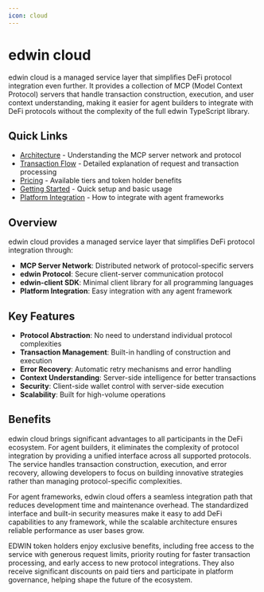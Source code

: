 ```yaml
---
icon: cloud
---
```


# edwin cloud

edwin cloud is a managed service layer that simplifies DeFi protocol integration even further. It provides a collection of MCP (Model Context Protocol) servers that handle transaction construction, execution, and user context understanding, making it easier for agent builders to integrate with DeFi protocols without the complexity of the full edwin TypeScript library.

## Quick Links

* [Architecture](architecture.md) - Understanding the MCP server network and protocol
* [Transaction Flow](transaction-flow.md) - Detailed explanation of request and transaction processing
* [Pricing](pricing.md) - Available tiers and token holder benefits
* [Getting Started](getting-started.md) - Quick setup and basic usage
* [Platform Integration](platform-integration.md) - How to integrate with agent frameworks

## Overview

edwin cloud provides a managed service layer that simplifies DeFi protocol integration through:

* **MCP Server Network**: Distributed network of protocol-specific servers
* **edwin Protocol**: Secure client-server communication protocol
* **edwin-client SDK**: Minimal client library for all programming languages
* **Platform Integration**: Easy integration with any agent framework

## Key Features

* **Protocol Abstraction**: No need to understand individual protocol complexities
* **Transaction Management**: Built-in handling of construction and execution
* **Error Recovery**: Automatic retry mechanisms and error handling
* **Context Understanding**: Server-side intelligence for better transactions
* **Security**: Client-side wallet control with server-side execution
* **Scalability**: Built for high-volume operations

## Benefits

edwin cloud brings significant advantages to all participants in the DeFi ecosystem. For agent builders, it eliminates the complexity of protocol integration by providing a unified interface across all supported protocols. The service handles transaction construction, execution, and error recovery, allowing developers to focus on building innovative strategies rather than managing protocol-specific complexities.

For agent frameworks, edwin cloud offers a seamless integration path that reduces development time and maintenance overhead. The standardized interface and built-in security measures make it easy to add DeFi capabilities to any framework, while the scalable architecture ensures reliable performance as user bases grow.

EDWIN token holders enjoy exclusive benefits, including free access to the service with generous request limits, priority routing for faster transaction processing, and early access to new protocol integrations. They also receive significant discounts on paid tiers and participate in platform governance, helping shape the future of the ecosystem. 